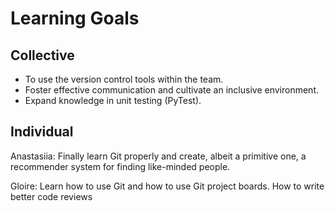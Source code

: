 # Learning Goals

## Collective

- To use the version control tools within the team.
- Foster effective communication and cultivate an inclusive environment.
- Expand knowledge in unit testing (PyTest).

## Individual

Anastasiia:
Finally learn Git properly and create, albeit a primitive one, a recommender system for finding like-minded people.

Gloire:
Learn how to use Git and how to use Git project boards.
How to write better code reviews







